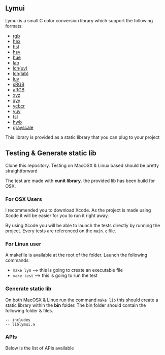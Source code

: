 ## Lymui

Lymui is a small C color conversion library which support the following formats:

* [rgb](https://marcinthaamnouay.github.io/lymui/docs/rgb)
* [hex](https://marcinthaamnouay.github.io/lymui/docs/hex)
* [hsl](https://marcinthaamnouay.github.io/lymui/docs/hsl)
* [hsv](https://marcinthaamnouay.github.io/lymui/docs/hsv)
* [hue](https://marcinthaamnouay.github.io/lymui/docs/hue)
* [lab](https://marcinthaamnouay.github.io/lymui/docs/lab)
* [lch(uv)](https://marcinthaamnouay.github.io/lymui/docs/lch)
* [lch(lab)](https://marcinthaamnouay.github.io/lymui/docs/lchlab)
* [luv](https://marcinthaamnouay.github.io/lymui/docs/luv)
* [sRGB](https://marcinthaamnouay.github.io/lymui/docs/srgb)
* [aRGB](https://marcinthaamnouay.github.io/lymui/docs/argb)
* [xyz](https://marcinthaamnouay.github.io/lymui/docs/xyz)
* [xyy](https://marcinthaamnouay.github.io/lymui/docs/xyy)
* [ycbcr](https://marcinthaamnouay.github.io/lymui/docs/ycbcr)
* [yuv](https://marcinthaamnouay.github.io/lymui/docs/yuv)
* [tsl](https://marcinthaamnouay.github.io/lymui/docs/tsl)
* [hwb](https://marcinthaamnouay.github.io/lymui/docs/hwb)
* [grayscale](https://marcinthaamnouay.github.io/lymui/docs/grayscale)

This library is provided as a static library that you can plug to your project

## Testing & Generate static lib

Clone this repository.
Testing on MacOSX & Linux based should be pretty straightforward

The test are made with **cunit library**. the provided lib has been build for OSX.

### For OSX Users

I recommended you to download Xcode. As the project is made using Xcode it will be easier for you to run it right away.

By using Xcode you will be able to launch the tests directly by running the project. Every tests are referenced on the ```main.c``` file.

### For Linux user

A makefile is available at the root of the folder. Launch the following commands

- ```make lym``` --> this is going to create an executable file
- ```make test``` --> this is going to run the test

### Generate static lib

On both MacOSX & Linux run the command ```make lib``` this should create a static library within the **bin** folder. 
The bin folder should contain the following folder & files.

```shell
-- includes
-- liblymui.a
```

### APIs

Below is the list of APIs available

